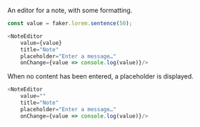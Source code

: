 An editor for a note, with some formatting.

```js
const value = faker.lorem.sentence(50);

<NoteEditor
    value={value}
    title="Note"
    placeholder="Enter a message…"
    onChange={value => console.log(value)}/>
```

When no content has been entered, a placeholder is displayed.

```js
<NoteEditor
    value=""
    title="Note"
    placeholder="Enter a message…"
    onChange={value => console.log(value)}/>
```
